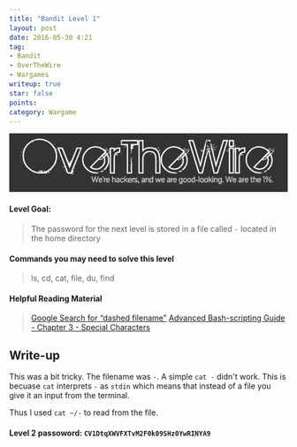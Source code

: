 ```yaml
---
title: "Bandit Level 1"
layout: post
date: 2016-05-30 4:21
tag:
- Bandit
- OverTheWire
- Wargames
writeup: true
star: false
points:
category: Wargame
---
```


![OverTheWire logo](/assets/images/OverTheWire/logo.png)

#### Level Goal:

>The password for the next level is stored in a file called `-` located in the home directory

#### Commands you may need to solve this level

>ls, cd, cat, file, du, find

#### Helpful Reading Material

>[Google Search for “dashed filename”](https://www.google.com/search?q=dashed+filename)
[Advanced Bash-scripting Guide - Chapter 3 - Special Characters](http://tldp.org/LDP/abs/html/special-chars.html)

## Write-up

This was a bit tricky. The filename was `-`. A simple `cat -` didn't work. This is becuase `cat` interprets `-` as `stdin` which means that instead of a file you give it an input from the terminal.

Thus I used `cat ~/-` to read from the file.

#### Level 2 passoword: `CV1DtqXWVFXTvM2F0k09SHz0YwRINYA9`
